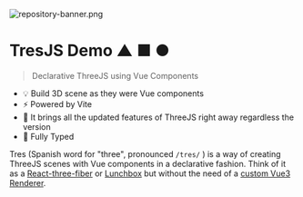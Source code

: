![repository-banner.png](https://github.com/alvarosabu/tres/raw/main/public/github-banner.png)

# TresJS Demo ▲ ■ ●

> Declarative ThreeJS using Vue Components

- 💡 Build 3D scene as they were Vue components
- ⚡️ Powered by Vite
- 🥰 It brings all the updated features of ThreeJS right away regardless the version
- 🦾 Fully Typed

Tres (Spanish word for "three", pronounced `/tres/` ) is a way of creating ThreeJS scenes with Vue components in a declarative fashion. Think of it as a [React-three-fiber](https://docs.pmnd.rs/react-three-fiber) or [Lunchbox](https://github.com/breakfast-studio/lunchboxjs) but without the need of a [custom Vue3 Renderer](https://vuejs.org/api/custom-renderer.html).
